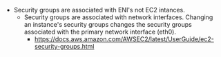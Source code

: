 - Security groups are associated with ENI's not EC2 intances. 
  - Security groups are associated with network interfaces. Changing an instance's security groups changes the security groups associated with the primary network interface (eth0).
    - https://docs.aws.amazon.com/AWSEC2/latest/UserGuide/ec2-security-groups.html
    
